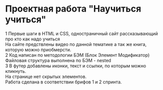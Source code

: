 # Проектная работа "Научиться учиться"
1 Первые шаги в HTML и CSS, одностраничный сайт рассказывающий про кто как надо учиться  
На сайте предствлены видео по данной тематике а так же книга, которую можно приобмерсти.  
2 
Код написан по методологии БЭМ (Блок Элемент Модификатор) Файловая структура выполнена по БЭМ - nested  
3 В футер добавлены иконки, текст и ссылки, по которым можно кликнуть.  
На странице нет скрытых элементов.  
Работа сделана в соответствии брифов 1 и 2 спринта.
